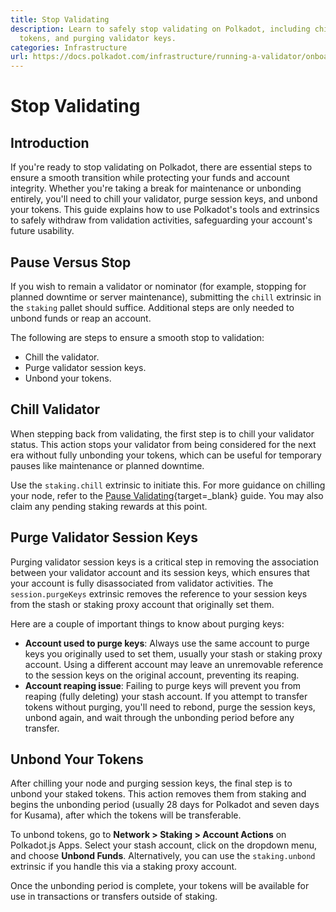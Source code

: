 ```yaml
---
title: Stop Validating
description: Learn to safely stop validating on Polkadot, including chilling, unbonding
  tokens, and purging validator keys.
categories: Infrastructure
url: https://docs.polkadot.com/infrastructure/running-a-validator/onboarding-and-offboarding/stop-validating/
---
```


# Stop Validating

## Introduction

If you're ready to stop validating on Polkadot, there are essential steps to ensure a smooth transition while protecting your funds and account integrity. Whether you're taking a break for maintenance or unbonding entirely, you'll need to chill your validator, purge session keys, and unbond your tokens. This guide explains how to use Polkadot's tools and extrinsics to safely withdraw from validation activities, safeguarding your account's future usability.

## Pause Versus Stop

If you wish to remain a validator or nominator (for example, stopping for planned downtime or server maintenance), submitting the `chill` extrinsic in the `staking` pallet should suffice. Additional steps are only needed to unbond funds or reap an account.

The following are steps to ensure a smooth stop to validation:

- Chill the validator.
- Purge validator session keys.
- Unbond your tokens.

## Chill Validator

When stepping back from validating, the first step is to chill your validator status. This action stops your validator from being considered for the next era without fully unbonding your tokens, which can be useful for temporary pauses like maintenance or planned downtime.

Use the `staking.chill` extrinsic to initiate this. For more guidance on chilling your node, refer to the [Pause Validating](/infrastructure/running-a-validator/operational-tasks/pause-validating/){target=\_blank} guide. You may also claim any pending staking rewards at this point.

## Purge Validator Session Keys

Purging validator session keys is a critical step in removing the association between your validator account and its session keys, which ensures that your account is fully disassociated from validator activities. The `session.purgeKeys` extrinsic removes the reference to your session keys from the stash or staking proxy account that originally set them.

Here are a couple of important things to know about purging keys:

- **Account used to purge keys**: Always use the same account to purge keys you originally used to set them, usually your stash or staking proxy account. Using a different account may leave an unremovable reference to the session keys on the original account, preventing its reaping.
- **Account reaping issue**: Failing to purge keys will prevent you from reaping (fully deleting) your stash account. If you attempt to transfer tokens without purging, you'll need to rebond, purge the session keys, unbond again, and wait through the unbonding period before any transfer.

## Unbond Your Tokens

After chilling your node and purging session keys, the final step is to unbond your staked tokens. This action removes them from staking and begins the unbonding period (usually 28 days for Polkadot and seven days for Kusama), after which the tokens will be transferable.

To unbond tokens, go to **Network > Staking > Account Actions** on Polkadot.js Apps. Select your stash account, click on the dropdown menu, and choose **Unbond Funds**. Alternatively, you can use the `staking.unbond` extrinsic if you handle this via a staking proxy account.

Once the unbonding period is complete, your tokens will be available for use in transactions or transfers outside of staking.
